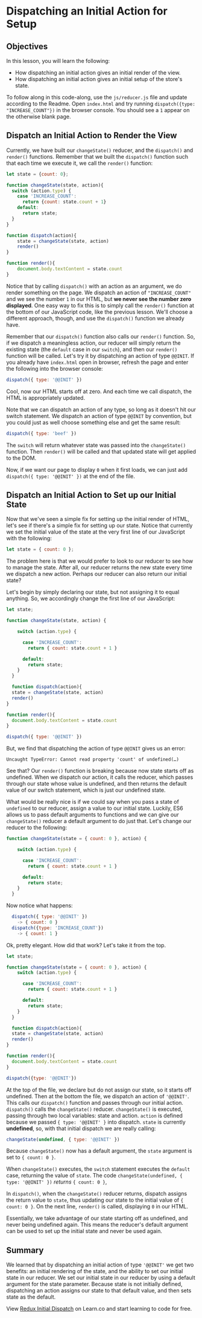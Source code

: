 # Dispatching an Initial Action for Setup

## Objectives

In this lesson, you will learn the following:

* How dispatching an initial action gives an initial render of the view.
* How dispatching an initial action gives an initial setup of the store's state.

To follow along in this code-along, use the `js/reducer.js` file and update
according to the Readme. Open `index.html` and try running `dispatch({type:
"INCREASE_COUNT"})` in the browser console. You should see a `1` appear on the
otherwise blank page.

## Dispatch an Initial Action to Render the View

Currently, we have built our `changeState()` reducer, and the `dispatch()` and
`render()` functions.  Remember that we built the `dispatch()` function such that
each time we execute it, we call the `render()` function:

```javascript
let state = {count: 0};

function changeState(state, action){
  switch (action.type) {
    case 'INCREASE_COUNT':
      return {count: state.count + 1}
    default:
      return state;
  }
}

function dispatch(action){
    state = changeState(state, action)
    render()
}

function render(){
    document.body.textContent = state.count
}
```

Notice that by calling `dispatch()` with an action as an argument, we do render
something on the page. We dispatch an action of `"INCREASE_COUNT"` and we see
the number `1` in our HTML, but **we never see the number zero displayed**.  One
easy way to fix this is to simply call the `render()` function at the bottom of
our JavaScript code, like the previous lesson. We'll choose a different
approach, though, and use the `dispatch()` function we already have.  

Remember that our `dispatch()` function also calls our `render()` function.  So, if
we dispatch a meaningless action, our reducer will simply return the existing
state (the `default` case in our `switch`), and then our `render()` function will
be called.  Let's try it by dispatching an action of type `@@INIT`.
If you already have `index.html` open in browser, refresh the page
and enter the following into the browser console:

```javascript
dispatch({ type: '@@INIT' })
```

Cool, now our HTML starts off at zero.  And each time we call dispatch, the HTML
is appropriately updated.  

Note that we can dispatch an action of any type, so long as it doesn't hit our
switch statement.  We dispatch an action of type `@@INIT` by convention, but you
could just as well choose something else and get the same result:

```javascript
dispatch({ type: 'beef' })
```

The `switch` will return whatever state was passed into the `changeState()`
function. Then `render()` will be called and that updated state will get applied
to the DOM.

Now, if we want our page to display `0` when it first loads, we can just add `dispatch({ type: '@@INIT' })` at the end of the file.

## Dispatch an Initial Action to Set up our Initial State

Now that we've seen a simple fix for setting up the initial render of HTML,
let's see if there's a simple fix for setting up our state.  Notice that
currently we set the initial value of the state at the very first line of our
JavaScript with the following:

```js
let state = { count: 0 };
```

The problem here is that we would prefer to look to our reducer to see how to
manage the state.  After all, our reducer returns the new state every time we
dispatch a new action. Perhaps our reducer can also return our initial state?  

Let's begin by simply declaring our state, but not assigning it to equal
anything.  So, we accordingly change the first line of our JavaScript:

```javascript
let state;
```

```javascript
function changeState(state, action) {

    switch (action.type) {

      case 'INCREASE_COUNT':
        return { count: state.count + 1 }

      default:
        return state;
    }
  }

  function dispatch(action){
  state = changeState(state, action)
  render()
}

function render(){
  document.body.textContent = state.count
}

dispatch({ type: '@@INIT' })
```

But, we find that dispatching the action of type `@@INIT` gives us an error:

```text
Uncaught TypeError: Cannot read property 'count' of undefined(…)
```

See that?  Our `render()` function is breaking because now state starts off as
undefined.  When we dispatch our action, it calls the reducer, which passes
through our state whose value is undefined, and then returns the default value
of our switch statement, which is just our undefined state.  

What would be really nice is if we could say when you pass a state of
`undefined` to our reducer, assign a value to our initial state. Luckily, ES6
allows us to pass default arguments to functions and we can give our `changeState()`
reducer a default argument to do just that.  Let's change our reducer to the
following:

```javascript
function changeState(state = { count: 0 }, action) {

    switch (action.type) {

      case 'INCREASE_COUNT':
        return { count: state.count + 1 }

      default:
        return state;
    }
  }
```

Now notice what happens:

```javascript
  dispatch({ type: '@@INIT' })
    -> { count: 0 }
  dispatch({type: 'INCREASE_COUNT'})
    -> { count: 1 }
```

Ok, pretty elegant.  How did that work?  Let's take it from the top.

```javascript
let state;

function changeState(state = { count: 0 }, action) {
    switch (action.type) {

      case 'INCREASE_COUNT':
        return { count: state.count + 1 }

      default:
        return state;
    }
  }

  function dispatch(action){
  state = changeState(state, action)
  render()
}

function render(){
  document.body.textContent = state.count
}

dispatch({type: '@@INIT'})
```

At the top of the file, we declare but do not assign our state, so it starts off
undefined.  Then at the bottom the file, we dispatch an action of `'@@INIT'`.
This calls our `dispatch()` function and passes through our initial action.
`dispatch()` calls the `changeState()` reducer.  `changeState()` is executed, passing
through two local variables: state and action.  `action` is defined because we
passed `{ type: '@@INIT' }` into dispatch. `state` is currently **undefined**, so, with 
that initial dispatch we are really calling:

```js
changeState(undefined, { type: '@@INIT' })
```

Because `changeState()` now has a default argument, the `state` argument is set to 
`{ count: 0 }`.

When `changeState()` executes, the `switch` statement executes the `default` case,
returning the value of `state`. The code `changeState(undefined, { type: '@@INIT' })` 
_returns_  `{ count: 0 }`, 

In `dispatch()`, when the `changeState()` reducer returns, dispatch assigns the
return value to `state`, thus updating our state to the initial value of
`{ count: 0 }`. On the next line, `render()` is called, displaying `0` in our HTML.

Essentially, we take advantage of our state starting off as undefined, and never
being undefined again.  This means the reducer's default argument can be used to
set up the initial state and never be used again.

## Summary

We learned that by dispatching an initial action of type `'@@INIT'` we get two
benefits: an initial rendering of the state, and the ability to set our initial
state in our reducer.  We set our initial state in our reducer by using a
default argument for the state parameter.  Because state is not initially
defined, dispatching an action assigns our state to that default value, and then
sets state as the default.

<p class='util--hide'>View <a href='https://learn.co/lessons/redux-initial-dispatch'>Redux Initial Dispatch</a> on Learn.co and start learning to code for free.</p>
